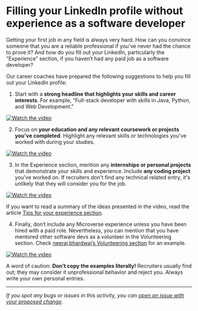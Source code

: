 # Filling your LinkedIn profile without experience as a software developer

Getting your first job in any field is always very hard. How can you convince someone that you are a reliable professional if you’ve never had the chance to prove it? And how do you fill out your LinkedIn, particularly the “Experience” section, if you haven’t had any paid job as a software developer?

Our career coaches have prepared the following suggestions to help you fill out your LinkedIn profile:

1. Start with a **strong headline that highlights your skills and career interests**. For example, "Full-stack developer with skills in Java, Python, and Web Development.” 

[![Watch the video](https://img.youtube.com/vi/h5bkI1MBKlM/0.jpg)](https://www.youtube.com/watch?v=h5bkI1MBKlM)

2. Focus on **your education and any relevant coursework or projects you've completed**. Highlight any relevant skills or technologies you've worked with during your studies.

[![Watch the video](https://img.youtube.com/vi/q7SKrI7Ocb0/0.jpg)](https://www.youtube.com/watch?v=q7SKrI7Ocb0)

3. In the Experience section, mention any **internships or personal projects** that demonstrate your skills and experience. Include **any coding project** you’ve worked on. If recruiters don't find any technical related entry, it's unlikely that they will consider you for the job. 

[![Watch the video](https://img.youtube.com/vi/CN-xXnhVscM/0.jpg)](https://www.youtube.com/watch?v=CN-xXnhVscM)

If you want to read a summary of the ideas presented in the video, read the article [Tips for your experience section](https://github.com/microverseinc/curriculum-professional-skills/blob/main/job-search/options-for-filling-your-experience-section-in-Linkedin-without-software-dev-experience.md).

4. Finally, don’t include any Microverse experience unless you have been hired with a paid role. Nevertheless, you can mention that you have mentored other software devs as a volunteer in the Volunteering section. Check [neeraj bhardwaj’s Volunteering section](https://www.linkedin.com/in/neerajbhardwaj216/) for an example.

[![Watch the video](https://img.youtube.com/vi/2M39hq6jevE/0.jpg)](https://www.youtube.com/watch?v=2M39hq6jevE)

A word of caution: **Don’t copy the examples literally!** Recruiters usually find out; they may consider it unprofessional behavior and reject you. Always write your own personal entries.

---

*If you spot any bugs or issues in this activity, you can [open an issue with your proposed change](https://github.com/microverseinc/curriculum-transversal-skills/blob/main/git-github/articles/open_issue.md).*

